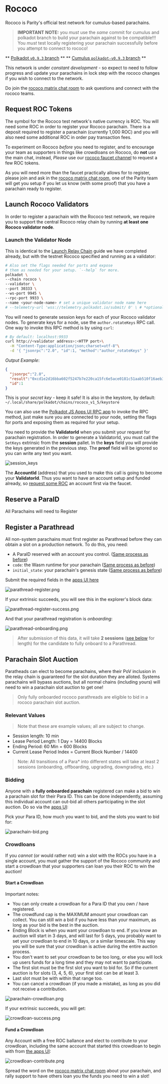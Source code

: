 # Rococo

Rococo is Parity's official test network for cumulus-based parachains.

> **IMPORTANT NOTE:** you _must_ use the _same_ commit for cumulus and polkadot branch
> to build your parachain against to be compatible!!! You _must_ test locally registering your
> parachain successfully before you attempt to connect to rococo!

** [Polkadot `v0.9.3` branch](https://github.com/paritytech/polkadot/tree/v0.9.3) **
** [Cumulus `polkadot-v0.9.3` branch](https://github.com/paritytech/cumulus/tree/polkadot-v0.9.3) **

This network is under _constant development_ - so expect to need to follow progress and update
your parachains in lock step with the rococo changes if you wish to connect to the network.

Do join the [rococo matrix chat room](https://matrix.to/#/#rococo:matrix.parity.io) to ask questions and connect
with the rococo teams.

## Request ROC Tokens

The symbol for the Rococo test network's native currency is ROC. You will need some ROC in order to
register your Rococo parachain. There is a deposit required to register a parachain (currently 1,000
ROC) and you will also need some additional ROC in order pay transaction fees. 

To experiment on Rococo _before_ you need to register, and to encourage your team as supporters in
things like crowdloans on Rococo, do **not** use the main chat, instead, _Please_ use our
[rococo faucet channel](https://matrix.to/#/#rococo-faucet:matrix.org) to request a few ROC tokens.

As you will need more than the faucet practically allows for to register, please join and ask in
the [rococo matrix chat room](https://matrix.to/#/#rococo:matrix.parity.io), one of the Parity team
will get you setup if you let us know (with some proof) that you have a parachain ready to register.

## Launch Rococo Validators

In order to register a parachain with the Rococo test network, we require you to support the central
Rococo relay chain by running **at least one Rococo validator node**.


### Launch the Validator Node

This is identical to the [Launch Relay Chain](en/2-relay-chain/1-launch) guide we have completed 
already, but with the testnet Rococo specified and running as a validator:

```bash
# Also set the flags needed for ports and expose
# them as needed for your setup. `--help` for more.
polkadot \
--chain rococo \
--validator \
--port 30333 \
--ws-port 9945 \
--rpc-port 9933 \
--name <your-node-name> # set a unique validator node name here
# --telemetry-url 'wss://telemetry.polkadot.io/submit/ 0' \ # *optional* telemetry 
```

You will need to generate session keys for each of your Rococo validator nodes. To generate keys for
a node, use the `author.rotateKeys` RPC call. One way to invoke this RPC method is by using `curl`:

```bash
# By default: localhost:9933
curl http://<validator address>:<HTTP port>\
  -H "Content-Type:application/json;charset=utf-8"\
  -d '{ "jsonrpc":"2.0", "id":1, "method":"author_rotateKeys" }'
```
_Output Example_:
```json
{
  "jsonrpc":"2.0",
  "result":"0xcd1e2d16bba602f5247b7e220ca15fc6e5ace0181c51aab510f16aeb358510cdfc9b39c84874e3b4025d29c3a23b4624cc4ea22335f431e3510f088f0514a64864da893bda27d6cdfa797f1d8a2e8cc4b49d90517587bbd215705e34fa1bac790825912435517e8cc7b107b71f4744411abb4740087c95415e712314e6dc2b4d9aa7c891718f08903018f8de983dd1648c98c85f4f7ba41a495a0d656acf9f6108aa481e5374203fc8a035ea9d94a62c5821a575e4515f74a799e60878765d04023bf989b976b5e2da7c42d76a03e4fd2aa4ccbdecc8237cdc3a887b2a97619d96",
  "id":1
}
```

This is your _secret key_ - keep it safe! It is also in the keystore, by default: `~/.local/share/polkadot/chains/rococo_v1_5/keystore`

You can also use the [Polkadot JS Apps UI RPC app](https://polkadot.js.org/apps/#/rpc) to invoke the
RPC method, just make sure you are connected to _your_ node, setting the flags for ports and exposing
them as required for your setup.

You need to provide the **ValidatorId** when you submit your request for parachain registration.
In order to generate a ValidatorId, you must call the `SetKeys` extrinsic from the **session** pallet.
In the **keys** field you will provide the keys generated in the previous step.
The **proof** field will be ignored so you can write any text you want.

![session_keys](../../assets/img/session-keys.png)

The **AccountId** (address) that you used to make this call is going to become your **ValidatorId**.
Thus you want to have an account setup and funded already, so
[request some ROC](en/6-register/1-register?id=request-roc-tokens) an account first via the faucet. 

## Reserve a ParaID

All Parachains will need to Register 

## Register a Parathread

All non-system parachains must first register as Parathread before they can obtain a slot on a production network.
To do this, you need:

- A ParaID reserved with an account you control. ([Same process as before](en/2-relay-chain/2-reserve))
- `code`: the Wasm runtime for your parachain ([Same process as before](en/3-parachains/1-launch#obtain-wasm-runtime-validation-function))
- `initial_state`: your parachain's genesis state ([Same process as before](en/3-parachains/1-launch#generate-parachain-genesis-state))

Submit the required fields in the 
[apps UI here](https://polkadot.js.org/apps/?rpc=wss%3A%2F%2Frococo-rpc.polkadot.io#/parachains/parathreads)

![parathread-register.png](../../assets/img/parathread-register.png)

If your extrinsic succeeds, you will see this in the explorer's block data:

![parathread-register-success.png](../../assets/img/parathread-register-success.png)

And that your parathread registration is *onboarding*:

![parathread-onboarding.png](../../assets/img/parathread-onboarding.png)


> After submission of this data, it will take **2 sessions** ([see below](#relevant-values) for length)
> for the candidate to fully onboard to a Parathread.


## Parachain Slot Auction

Paratheads can elect to become parachains, where their PoV inclusion in the relay chain is 
guaranteed for the slot duration they are alloted. Systems parachains will bypass auctions, but 
all normal chains (including yours) will need to win a parachain slot auction to get one!

> Only fully onboarded rococo parathreads are eligible to bid in a rococo parachain slot auction. 

### Relevant Values

> Note that these are example values; all are subject to change.

- Session length: 10 min
- Lease Period Length: 1 Day = 14400 Blocks
- Ending Period: 60 Min = 600 Blocks
- Current Lease Period Index = Current Block Number / 14400

> Note: All transitions of a Para* into different states will take at least 2 sessions (onboarding,
> offboarding, upgrading, downgrading, etc.)

### Bidding

Anyone with a **fully onboarded parachain** registered can make a bid to win a parachain slot for their Para ID.
This can be done independently, assuming this individual account can out-bid all others participating in the
slot auction.
Do so via the [apps UI](https://polkadot.js.org/apps/?rpc=wss%3A%2F%2Frococo-rpc.polkadot.io#/parachains/auctions):

Pick your Para ID, how much you want to bid, and the slots you want to bid for:

![parachain-bid.png](../../assets/img/parachain-bid.png)

### Crowdloans

If you _cannot_ (or would rather not) win a slot with the ROCs you have in a single account, you 
must gather the support of the Rococo community and start a crowdloan that your supporters can
loan you their ROC to win the auction!

#### Start a Crowdloan

Important notes:

- You can only create a crowdloan for a Para ID that you own / have registered.
- The crowdfund cap is the MAXIMUM amount your crowdloan can collect. You can still win a bid if you
  have less than your maximum, as long as your bid is the best in the auction.
- Ending Block is when you want your crowdloan to end. If you know an auction will start in 3 days,
  and will last for 5 days, you probably want to set your crowdloan to end in 10 days, or a similar
  timescale. This way you will be sure that your crowdloan is active during the entire auction
  process.
- You don't want to set your crowdloan to be too long, or else you will lock up users funds for a
  long time and they may not want to participate.
- The first slot must be the first slot you want to bid for. So if the current auction is for slots
  (3, 4, 5, 6), your first slot can be at least 3.
- Last slot must be with within that range too.
- You can cancel a crowdloan (if you made a mistake), as long as you did not receive a contribution.

![parachain-crowdloan.png](../../assets/img/parachain-crowdloan.png)

If your extrinsic succeeds, you will get:

![crowdloan-success.png](../../assets/img/crowdloan-success.png)

#### Fund a Crowdloan

Any Account with a free ROC ballance and elect to contribute to your crowdloan, including the 
same account that started this crowdloan to begin with from 
[the apps UI](https://polkadot.js.org/apps/?rpc=wss%3A%2F%2Frococo-rpc.polkadot.io#/parachains/crowdloan):

![crowdloan-contribute.png](../../assets/img/crowdloan-contribute.png)

Spread the word on the [rococo matrix chat room](https://matrix.to/#/#rococo:matrix.parity.io) about
your parachain, and rally support to have others loan you the funds you need to win a slot!